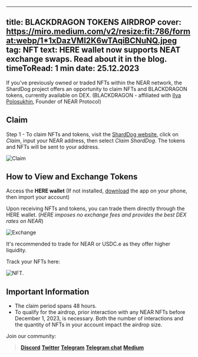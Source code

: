-----
title: BLACKDRAGON TOKENS AIRDROP
cover: https://miro.medium.com/v2/resize:fit:786/format:webp/1*1xDazVMI2K6wTAqiBCNuNQ.jpeg
tag: NFT
text: HERE wallet now supports NEAT exchange swaps. Read about it in the blog.
timeToRead: 1 min
date: 25.12.2023
-----

If you've previously owned or traded NFTs within the NEAR network, the ShardDog project offers an opportunity to claim NFTs and BLACKDRAGON tokens, currently available on DEX. (BLACKDRAGON - affiliated with [Ilya Polosukhin](https://twitter.com/ilblackdragon), Founder of NEAR Protocol)

## Claim

Step 1 - To claim NFTs and tokens, visit the [ShardDog website](https://shard.dog/blackdragon), click on *Claim*, input your NEAR address, then select *Claim ShardDog*. The tokens and NFTs will be sent to your address.

![Claim](https://miro.medium.com/v2/resize:fit:786/format:webp/1*VetHi8P6QQHnaDBTyjH8EQ.png)

## How to View and Exchange Tokens

Access the **HERE wallet** (If not installed, [download](https://download.herewallet.app/blog) the app on your phone, then import your account)

Upon receiving NFTs and tokens, you can trade them directly through the HERE wallet. (*HERE imposes no exchange fees and provides the best DEX rates on NEAR*)

![Exchange](https://storage.herewallet.app/upload/ad4e2f3f-7596-472a-a8b9-d0f3aedeeef4.webp)

It's recommended to trade for NEAR or USDC.e as they offer higher liquidity.

Track your NFTs here:

![NFT](https://miro.medium.com/v2/resize:fit:786/format:webp/1*TKKfxPDwdnc16w5hsJAhPQ.png).

## Important Information

- The claim period spans 48 hours.
- To qualify for the airdrop, prior interaction with any NEAR NFTs before December 1, 2023, is necessary. Both the number of interactions and the quantity of NFTs in your account impact the airdrop size.

Join our community:
> [**Discord**](https://discord.gg/AfB5cvtFXH)
> [**Twitter**](https://twitter.com/here_wallet)
> [**Telegram**](https://t.me/herewallet)
> [**Telegram chat**](https://t.me/herewalletchat)
> [**Medium**](https://medium.com/@nearhere)

